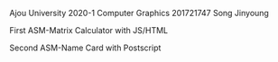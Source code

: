 Ajou University 2020-1 
Computer Graphics
201721747 Song Jinyoung

First ASM-Matrix Calculator with JS/HTML

Second ASM-Name Card with Postscript